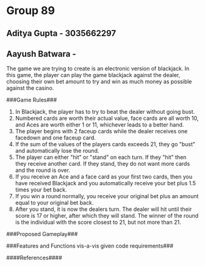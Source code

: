 # Group 89
## Aditya Gupta - 3035662297
## Aayush Batwara - 

The game we are trying to create is an electronic version of blackjack. In this game, the player can play the game blackjack against the dealer, choosing their own bet amount to try and win as much money as possible against the casino. 

###Game Rules### 
1. In Blackjack, the player has to try to beat the dealer without going bust.
2. Numbered cards are worth their actual value, face cards are all worth 10, and Aces are worth either 1 or 11, whichever leads to a better hand.
3. The player begins with 2 faceup cards while the dealer receives one facedown and one faceup card.
4. If the sum of the values of the players cards exceeds 21, they go "bust" and automatically lose the round.
5. The player can either "hit" or "stand" on each turn. If they "hit" then they receive another card. If they stand, they do not want more cards and the round is over.
6. If you receive an Ace and a face card as your first two cards, then you have received Blackjack and you automatically receive your bet plus 1.5 times your bet back.
7. If you win a round normally, you receive your original bet plus an amount equal to your original bet back.
8. After you stand, it is now the dealers turn. The dealer will hit until their score is 17 or higher, after which they will stand. The winner of the round is the individual with the score closest to 21, but not more than 21.


###Proposed Gameplay###



###Features and Functions vis-a-vis given code requirements###



####References####
